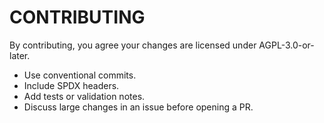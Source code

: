 # CONTRIBUTING

By contributing, you agree your changes are licensed under AGPL-3.0-or-later.
- Use conventional commits.
- Include SPDX headers.
- Add tests or validation notes.
- Discuss large changes in an issue before opening a PR.
